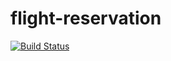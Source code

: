 # flight-reservation
[![Build Status](https://travis-ci.com/sergeivisotsky/flight-reservation.svg?token=rG9JpzhTwdxNWFEyZss4&branch=master)](https://travis-ci.com/sergeivisotsky/flight-reservation)